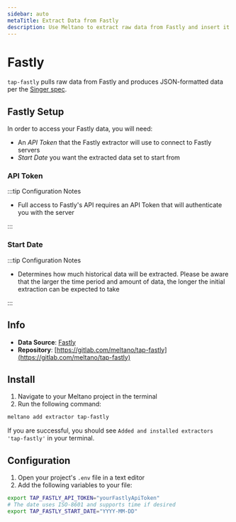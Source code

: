 ```yaml
---
sidebar: auto
metaTitle: Extract Data from Fastly
description: Use Meltano to extract raw data from Fastly and insert it into Postgres, Snowflake, and more.
---
```


# Fastly

`tap-fastly` pulls raw data from Fastly and produces JSON-formatted data per the [Singer spec](https://github.com/singer-io/getting-started/blob/master/SPEC.md).

## Fastly Setup

In order to access your Fastly data, you will need:

- An _API Token_ that the Fastly extractor will use to connect to Fastly servers
- _Start Date_ you want the extracted data set to start from

### API Token

:::tip Configuration Notes

- Full access to Fastly's API requires an API Token that will authenticate you with the server

:::

### Start Date

:::tip Configuration Notes

- Determines how much historical data will be extracted. Please be aware that the larger the time period and amount of data, the longer the initial extraction can be expected to take

:::

## Info

- **Data Source**: [Fastly](https://www.fastly.com/)
- **Repository**: [https://gitlab.com/meltano/tap-fastly](https://gitlab.com/meltano/tap-fastly)

## Install

1. Navigate to your Meltano project in the terminal
2. Run the following command:

```bash
meltano add extractor tap-fastly
```

If you are successful, you should see `Added and installed extractors 'tap-fastly'` in your terminal.

## Configuration

1. Open your project's `.env` file in a text editor
1. Add the following variables to your file:

```bash
export TAP_FASTLY_API_TOKEN="yourFastlyApiToken"
# The date uses ISO-8601 and supports time if desired
export TAP_FASTLY_START_DATE="YYYY-MM-DD"
```
